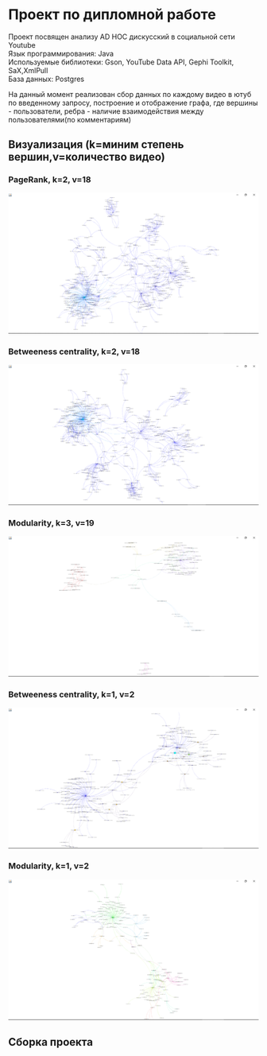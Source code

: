 # Проект по дипломной работе
  Проект посвящен анализу AD HOC дискусский в социальной сети Youtube  
    Язык программирования: Java   
    Используемые библиотеки: Gson, YouTube Data API, Gephi Toolkit, SaX,XmlPull  
    База данных: Postgres
  
  На данный момент реализован сбор данных по каждому видео в ютуб по введенному запросу, построение и отображение графа, где вершины - пользователи, ребра - наличие взаимодействия между пользователями(по комментариям)
  ## Визуализация (k=миним степень вершин,v=количество видео)
  ### PageRank, k=2, v=18
  ![Screenshot](results/результат_1.png)
  ### Betweeness centrality, k=2, v=18
   ![Screenshot](results/результат_2.png)
  ### Modularity, k=3, v=19
   ![Screenshot](results/результат_3.png)
  ### Betweeness centrality, k=1, v=2
   ![Screenshot](results/результат_4.png)
   ### Modularity, k=1, v=2
   ![Screenshot](results/результат_5.png)
## Сборка проекта
